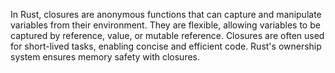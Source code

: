In Rust, closures are anonymous functions that can capture and manipulate variables from their environment. They are flexible, allowing variables to be captured by reference, value, or mutable reference. Closures are often used for short-lived tasks, enabling concise and efficient code. Rust's ownership system ensures memory safety with closures.